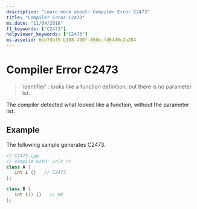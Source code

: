 ```yaml
---
description: "Learn more about: Compiler Error C2473"
title: "Compiler Error C2473"
ms.date: "11/04/2016"
f1_keywords: ["C2473"]
helpviewer_keywords: ["C2473"]
ms.assetid: 6bb7dbf5-b198-490f-860e-fd64d0c2a284
---
```

# Compiler Error C2473

> 'identifier' : looks like a function definition, but there is no parameter list.

The compiler detected what looked like a function, without the parameter list.

## Example

The following sample generates C2473.

```cpp
// C2473.cpp
// compile with: /clr /c
class A {
   int i {}   // C2473
};

class B {
   int i() {}   // OK
};
```
